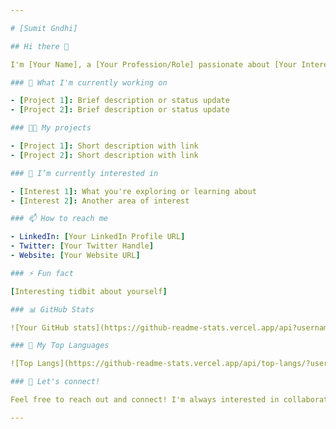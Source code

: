 ```yaml
---

# [Sumit Gndhi]

## Hi there 👋

I'm [Your Name], a [Your Profession/Role] passionate about [Your Interests or Specializations]. Welcome to my GitHub profile! Here you'll find a mix of my personal projects, contributions to open-source, and maybe a bit of experimentation.

### 🌱 What I'm currently working on

- [Project 1]: Brief description or status update
- [Project 2]: Brief description or status update

### 👨‍💻 My projects

- [Project 1]: Short description with link
- [Project 2]: Short description with link

### 🔭 I’m currently interested in

- [Interest 1]: What you're exploring or learning about
- [Interest 2]: Another area of interest

### 📫 How to reach me

- LinkedIn: [Your LinkedIn Profile URL]
- Twitter: [Your Twitter Handle]
- Website: [Your Website URL]

### ⚡ Fun fact

[Interesting tidbit about yourself]

### 📊 GitHub Stats

![Your GitHub stats](https://github-readme-stats.vercel.app/api?username=sumitgandhi2003&show_icons=true&theme=radical)

### 🌟 My Top Languages

![Top Langs](https://github-readme-stats.vercel.app/api/top-langs/?username=sumitgandhi2003&layout=compact&theme=radical)

### 🤝 Let's connect!

Feel free to reach out and connect! I'm always interested in collaborating on new projects and exchanging ideas.

---
```

